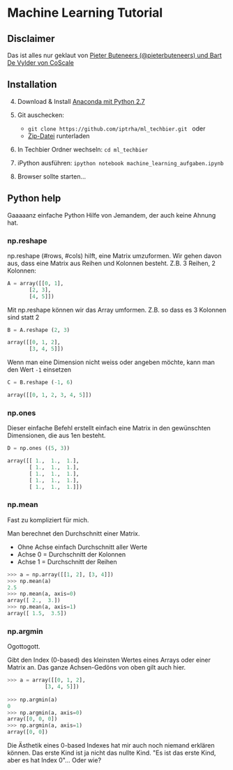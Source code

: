 # Machine Learning Tutorial

## Disclaimer
Das ist alles nur geklaut von [Pieter Buteneers (@pieterbuteneers) und Bart De Vylder von CoScale
](https://github.com/pbutenee/ml-tutorial)

## Installation


4. Download & Install [Anaconda mit Python 2.7](https://www.continuum.io/downloads) 
3. Git auschecken:
	* ````git clone https://github.com/iptrha/ml_techbier.git ```` oder 
	* [Zip-Datei](https://github.com/iptrha/ml_techbier/archive/master.zip) runterladen
2. In Techbier Ordner wechseln: ````cd ml_techbier````

5. iPython ausführen: ````ipython notebook machine_learning_aufgaben.ipynb````
6. Browser sollte starten...


## Python help
Gaaaaanz einfache Python Hilfe von Jemandem, der auch keine Ahnung hat.

### np.reshape

np.reshape (#rows, #cols) hilft, eine Matrix umzuformen.
Wir gehen davon aus, dass eine Matrix aus Reihen und Kolonnen besteht. Z.B. 3 Reihen, 2 Kolonnen:

````python
A = array([[0, 1],
       [2, 3],
       [4, 5]])
````
Mit np.reshape können wir das Array umformen. Z.B. so dass es 3 Kolonnen sind statt 2

````python
B = A.reshape (2, 3)

array([[0, 1, 2],
       [3, 4, 5]])
````

Wenn man eine Dimension nicht weiss oder angeben möchte, kann man den Wert ````-1```` einsetzen

````python
C = B.reshape (-1, 6)

array([[0, 1, 2, 3, 4, 5]])
````


### np.ones

Dieser einfache Befehl erstellt einfach eine Matrix in den gewünschten Dimensionen, die aus 1en besteht.

````python
D = np.ones ((5, 3))

array([[ 1.,  1.,  1.],
       [ 1.,  1.,  1.],
       [ 1.,  1.,  1.],
       [ 1.,  1.,  1.],
       [ 1.,  1.,  1.]])
````

### np.mean
Fast zu kompliziert für mich. 

Man berechnet den Durchschnitt einer Matrix. 

* Ohne Achse einfach Durchschnitt aller Werte
* Achse 0 = Durchschnitt der Kolonnen
* Achse 1 = Durchschnitt der Reihen

````python
>>> a = np.array([[1, 2], [3, 4]])
>>> np.mean(a)
2.5
>>> np.mean(a, axis=0)
array([ 2.,  3.])
>>> np.mean(a, axis=1)
array([ 1.5,  3.5])
````

### np.argmin

Ogottogott. 

Gibt den Index (0-based) des kleinsten Wertes eines Arrays oder einer Matrix an. Das ganze Achsen-Gedöns von oben gilt auch hier.

````python
>>> a = array([[0, 1, 2],
       		[3, 4, 5]])
       
>>> np.argmin(a)
0
>>> np.argmin(a, axis=0)
array([0, 0, 0])
>>> np.argmin(a, axis=1)
array([0, 0])
````

Die Ästhetik eines 0-based Indexes hat mir auch noch niemand erklären können. Das erste Kind ist ja nicht das nullte Kind. "Es ist das erste Kind, aber es hat Index 0"... Oder wie?